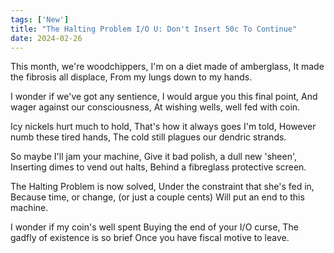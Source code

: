 ```yaml
---
tags: ['New']
title: "The Halting Problem I/O U: Don't Insert 50c To Continue"
date: 2024-02-26
---
```


This month, we're woodchippers,
I'm on a diet made of amberglass,
It made the fibrosis all displace,
From my lungs down to my hands.

I wonder if we've got any sentience,
I would argue you this final point,
And wager against our consciousness,
At wishing wells, well fed with coin.

Icy nickels hurt much to hold,
That's how it always goes I'm told,
However numb these tired hands,
The cold still plagues our dendric strands.

So maybe I'll jam your machine,
Give it bad polish, a dull new 'sheen',
Inserting dimes to vend out halts,
Behind a fibreglass protective screen.

The Halting Problem is now solved,
Under the constraint that she's fed in,
Because time, or change, (or just a couple cents)
Will put an end to this machine.

I wonder if my coin's well spent
Buying the end of your I/O curse,
The gadfly of existence is so brief
Once you have fiscal motive to leave.
